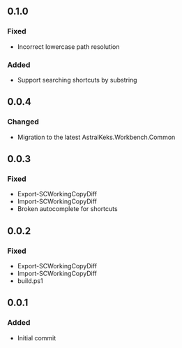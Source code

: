 ## 0.1.0
### Fixed
- Incorrect lowercase path resolution
### Added
- Support searching shortcuts by substring

## 0.0.4
### Changed
- Migration to the latest AstralKeks.Workbench.Common

## 0.0.3
### Fixed
- Export-SCWorkingCopyDiff
- Import-SCWorkingCopyDiff
- Broken autocomplete for shortcuts

## 0.0.2
### Fixed
- Export-SCWorkingCopyDiff
- Import-SCWorkingCopyDiff
- build.ps1

## 0.0.1
### Added
- Initial commit